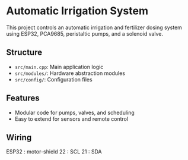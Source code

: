 # Automatic Irrigation System

This project controls an automatic irrigation and fertilizer dosing system using ESP32, PCA9685, peristaltic pumps, and a solenoid valve.

## Structure
- `src/main.cpp`: Main application logic
- `src/modules/`: Hardware abstraction modules
- `src/config/`: Configuration files

## Features
- Modular code for pumps, valves, and scheduling
- Easy to extend for sensors and remote control 

## Wiring
ESP32 : motor-shield
22 : SCL
21 : SDA